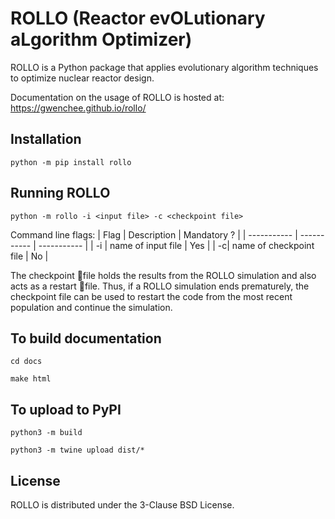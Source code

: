 # ROLLO (Reactor evOLutionary aLgorithm Optimizer)

ROLLO is a Python package that applies evolutionary algorithm techniques to optimize nuclear reactor design.

Documentation on the usage of ROLLO is hosted at: https://gwenchee.github.io/rollo/

## Installation 
`python -m pip install rollo`

## Running ROLLO 
`python -m rollo -i <input file> -c <checkpoint file>`

Command line flags: 
| Flag | Description | Mandatory ? |
| ----------- | ----------- | ----------- |
| -i | name of input file | Yes |
| -c| name of checkpoint file | No |

The checkpoint file holds the results from the ROLLO simulation and also acts 
as a restart file. Thus, if a ROLLO simulation ends prematurely, the checkpoint 
file can be used to restart the code from the most recent population and 
continue the simulation.

## To build documentation 
`cd docs` 

`make html`

## To upload to PyPI
`python3 -m build`

`python3 -m twine upload dist/*`

## License 
ROLLO is distributed under the 3-Clause BSD License.
